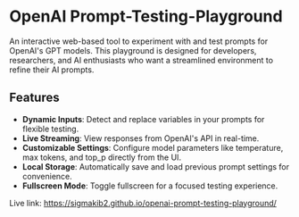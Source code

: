 # OpenAI Prompt-Testing-Playground

An interactive web-based tool to experiment with and test prompts for OpenAI's GPT models. This playground is designed for developers, researchers, and AI enthusiasts who want a streamlined environment to refine their AI prompts.

## Features
- **Dynamic Inputs**: Detect and replace variables in your prompts for flexible testing.
- **Live Streaming**: View responses from OpenAI's API in real-time.
- **Customizable Settings**: Configure model parameters like temperature, max tokens, and top_p directly from the UI.
- **Local Storage**: Automatically save and load previous prompt settings for convenience.
- **Fullscreen Mode**: Toggle fullscreen for a focused testing experience.

Live link: https://sigmakib2.github.io/openai-prompt-testing-playground/
